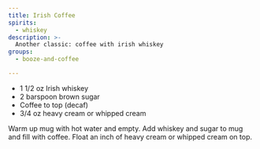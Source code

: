 ```yaml
---
title: Irish Coffee
spirits:
  - whiskey
description: >-
  Another classic: coffee with irish whiskey
groups:
  - booze-and-coffee

---
```


- 1 1/2 oz Irish whiskey
- 2 barspoon brown sugar
- Coffee to top (decaf)
- 3/4 oz heavy cream or whipped cream

Warm up mug with hot water and empty.
Add whiskey and sugar to mug and fill with coffee.
Float an inch of heavy cream or whipped cream on top.